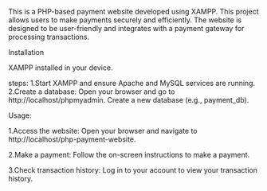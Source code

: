 This is a PHP-based payment website developed using XAMPP. This project allows users to make payments securely and efficiently. The website is designed to be user-friendly and integrates with a payment gateway for processing transactions.

Installation

XAMPP installed in your device.

steps:
1.Start XAMPP and ensure Apache and MySQL services are running.
2.Create a database:
  Open your browser and go to http://localhost/phpmyadmin. Create a new database (e.g., payment_db).

Usage:

1.Access the website:
Open your browser and navigate to http://localhost/php-payment-website.

2.Make a payment:
Follow the on-screen instructions to make a payment.

3.Check transaction history:
Log in to your account to view your transaction history.
